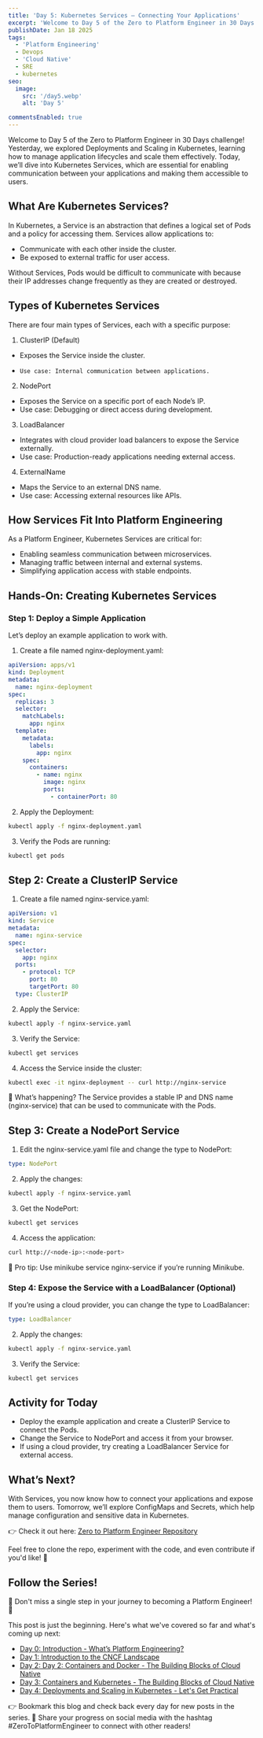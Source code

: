 ```yaml
---
title: 'Day 5: Kubernetes Services – Connecting Your Applications'
excerpt: 'Welcome to Day 5 of the Zero to Platform Engineer in 30 Days challenge! Yesterday, we explored Deployments and Scaling in Kubernetes, learning how to manage application lifecycles and scale them effectively. Today, we’ll dive into Kubernetes Services, which are essential for enabling communication between your applications and making them accessible to users.'
publishDate: Jan 18 2025
tags:
  - 'Platform Engineering'
  - Devops
  - 'Cloud Native'
  - SRE
  - kubernetes
seo:
  image:
    src: '/day5.webp'
    alt: 'Day 5'

commentsEnabled: true
---
```


Welcome to Day 5 of the Zero to Platform Engineer in 30 Days challenge! Yesterday, we explored Deployments and Scaling in Kubernetes, learning how to manage application lifecycles and scale them effectively. Today, we’ll dive into Kubernetes Services, which are essential for enabling communication between your applications and making them accessible to users.

## What Are Kubernetes Services?

In Kubernetes, a Service is an abstraction that defines a logical set of Pods and a policy for accessing them. Services allow applications to:

- Communicate with each other inside the cluster.
- Be exposed to external traffic for user access.

Without Services, Pods would be difficult to communicate with because their IP addresses change frequently as they are created or destroyed.

## Types of Kubernetes Services

There are four main types of Services, each with a specific purpose:

1. ClusterIP (Default)

- Exposes the Service inside the cluster.
-     Use case: Internal communication between applications.

2. NodePort

- Exposes the Service on a specific port of each Node’s IP.
- Use case: Debugging or direct access during development.

3. LoadBalancer

- Integrates with cloud provider load balancers to expose the Service externally.
- Use case: Production-ready applications needing external access.

4. ExternalName

- Maps the Service to an external DNS name.
- Use case: Accessing external resources like APIs.

## How Services Fit Into Platform Engineering

As a Platform Engineer, Kubernetes Services are critical for:

- Enabling seamless communication between microservices.
- Managing traffic between internal and external systems.
- Simplifying application access with stable endpoints.

## Hands-On: Creating Kubernetes Services

### Step 1: Deploy a Simple Application

Let’s deploy an example application to work with.

1. Create a file named nginx-deployment.yaml:

```yaml
apiVersion: apps/v1
kind: Deployment
metadata:
  name: nginx-deployment
spec:
  replicas: 3
  selector:
    matchLabels:
      app: nginx
  template:
    metadata:
      labels:
        app: nginx
    spec:
      containers:
        - name: nginx
          image: nginx
          ports:
            - containerPort: 80
```

2. Apply the Deployment:

```bash
kubectl apply -f nginx-deployment.yaml
```

3. Verify the Pods are running:

```bash
kubectl get pods
```

## Step 2: Create a ClusterIP Service

1. Create a file named nginx-service.yaml:

```yaml
apiVersion: v1
kind: Service
metadata:
  name: nginx-service
spec:
  selector:
    app: nginx
  ports:
    - protocol: TCP
      port: 80
      targetPort: 80
  type: ClusterIP
```

2. Apply the Service:

```bash
kubectl apply -f nginx-service.yaml
```

3. Verify the Service:

```bash
kubectl get services
```

4. Access the Service inside the cluster:

```bash
kubectl exec -it nginx-deployment -- curl http://nginx-service
```

🎯 What’s happening?
The Service provides a stable IP and DNS name (nginx-service) that can be used to communicate with the Pods.

## Step 3: Create a NodePort Service

1. Edit the nginx-service.yaml file and change the type to NodePort:

```yaml
type: NodePort
```

2. Apply the changes:

```bash
kubectl apply -f nginx-service.yaml
```

3. Get the NodePort:

```bash
kubectl get services
```

4. Access the application:

```bash
curl http://<node-ip>:<node-port>
```

🎯 Pro tip: Use minikube service nginx-service if you’re running Minikube.

### Step 4: Expose the Service with a LoadBalancer (Optional)

If you’re using a cloud provider, you can change the type to LoadBalancer:

```yaml
type: LoadBalancer
```

2. Apply the changes:

```bash
kubectl apply -f nginx-service.yaml
```

3. Verify the Service:

```bash
kubectl get services
```

## Activity for Today

- Deploy the example application and create a ClusterIP Service to connect the Pods.
- Change the Service to NodePort and access it from your browser.
- If using a cloud provider, try creating a LoadBalancer Service for external access.

## What’s Next?

With Services, you now know how to connect your applications and expose them to users. Tomorrow, we’ll explore ConfigMaps and Secrets, which help manage configuration and sensitive data in Kubernetes.

👉 Check it out here: [Zero to Platform Engineer Repository](https://github.com/parraletz/zero-to-platform-engineer)

Feel free to clone the repo, experiment with the code, and even contribute if you'd like! 🚀

## Follow the Series!

🎉 Don't miss a single step in your journey to becoming a Platform Engineer! 🎉

This post is just the beginning. Here's what we've covered so far and what's coming up next:

- [Day 0: Introduction - What’s Platform Engineering?](https://parraletz.space/blog/00-0-to-platform-eng-intro/)
- [Day 1: Introduction to the CNCF Landscape](https://parraletz.space/blog/01-0-to-platform-eng-day1/)
- [Day 2: Day 2: Containers and Docker - The Building Blocks of Cloud Native](https://parraletz.space/blog/02-0-to-platform-eng-day2/)
- [Day 3: Containers and Kubernetes - The Building Blocks of Cloud Native](https://parraletz.space/blog/03-0-to-platform-eng-day3/)
- [Day 4: Deployments and Scaling in Kubernetes - Let's Get Practical](https://parraletz.space/blog/03-0-to-platform-eng-day3/)

👉 Bookmark this blog and check back every day for new posts in the series.
📣 Share your progress on social media with the hashtag #ZeroToPlatformEngineer to connect with other readers!
